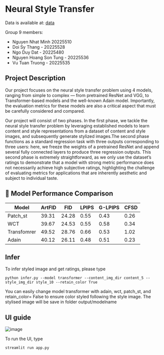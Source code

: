 # Neural Style Transfer
Data is available at: [data](https://github.com/victorkitov/style-transfer-dataset)

Group 9 members:
- Nguyen Nhat Minh 20225510
- Doi Sy Thang - 20225528
- Ngo Duy Dat - 20225480
- Nguyen Hoang Son Tung - 20225536
- Vu Tuan Truong - 20225535

## Project Description

Our project focuses on the neural style transfer problem using 4 models, ranging from simple to complex 
— from pretrained ResNet and VGG, to Transformer-based models and the well-known Adain model. 
Importantly, the evaluation metrics for these models are also a critical aspect that must be carefully 
considered and compared.


Our project will consist of two phases. In the first phase, we tackle the neural style transfer
problem by leveraging established models to learn content and style representations from a dataset
of content and style images, and subsequently generate stylized images.The second phase
functions as a standard regression task with three outputs corresponding to three users: here, we
freeze the weights of a pretrained ResNet and append several fully connected layers to produce
three regression outputs. This second phase is extremely straightforward, as we only use the
dataset’s ratings to demonstrate that a model with strong metric performance does not necessarily
achieve high subjective ratings, highlighting the challenge of evaluating metrics for applications
that are inherently aesthetic and subject to individual taste.

## 🧪 Model Performance Comparison

| Model       | ArtFID   |   FID   | LPIPS  | G-LPIPS |  CFSD  |
|-------------|----------|---------|--------|---------|--------|
| Patch_st    |  39.31   |  24.28  | 0.55   | 0.43    |  0.26  |
| WCT         |  39.67   |  24.53  | 0.55   | 0.58    |  0.34  |
| Transfomrer |  49.52   |  28.76  | 0.66   | 0.53    |  1.02  |
| Adain       |  40.12   |  26.11  | 0.48   | 0.51    |  0.23  |

## Infer
To infer styled image and get ratings, please type
```
python infer.py --model transformer --content_img_dir content_5 --style_img_dir style_10 --retain_color True
```
You can easily change model transformer with adain, wct, patch_st, and retain_color= False to ensure
color styled following the style image. The stylised image will be save in folder output/modelname
## UI guide


![image](https://github.com/user-attachments/assets/2d55fc14-712b-49d7-8c4b-753f2b033028)


To run the UI, type 
```
streamlit run app.py
```
